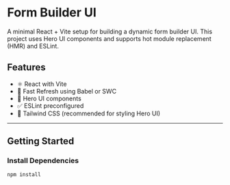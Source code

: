# Form Builder UI

A minimal React + Vite setup for building a dynamic form builder UI. This project uses Hero UI components and supports hot module replacement (HMR) and ESLint.

## Features

- ⚛️ React with Vite
- 🔁 Fast Refresh using Babel or SWC
- 🧰 Hero UI components
- ✅ ESLint preconfigured
- 🎨 Tailwind CSS (recommended for styling Hero UI)

---

## Getting Started

### Install Dependencies

```bash
npm install
